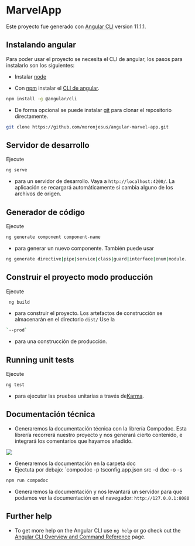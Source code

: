 # MarvelApp

Este proyecto fue generado con [Angular CLI](https://github.com/angular/angular-cli) version 11.1.1.


## Instalando angular

Para poder usar el proyecto se necesita el CLI de angular, los pasos para instalarlo son los siguientes:

- Instalar [node](https://nodejs.org/es/) 

- Con [npm](https://www.npmjs.com/) instalar el [CLI de angular](https://github.com/angular/angular-cli).

```bash
npm install -g @angular/cli
```

- De forma opcional se puede instalar [git](https://git-scm.com/) para clonar el repositorio directamente.

```bash
git clone https://github.com/moronjesus/angular-marvel-app.git
```


## Servidor de desarrollo

Ejecute 
```bash
ng serve
```

- para un servidor de desarrollo. Vaya a `http://localhost:4200/`. La aplicación se recargará automáticamente si cambia alguno de los archivos de origen.

## Generador de código

Ejecute 
```bash
ng generate component component-name
``` 
- para generar un nuevo componente. También puede usar  
```bash
ng generate directive|pipe|service|class|guard|interface|enum|module.
```

## Construir el proyecto modo producción

Ejecute 
```bash
 ng build
```  
- para construir el proyecto. Los artefactos de construcción se almacenarán en el directorio `dist/` Use la 
```bash
`--prod`
``` 
- para una construcción de producción.


## Running unit tests

Ejecute 
```bash
ng test
```
- para ejecutar las pruebas unitarias a través de[Karma](https://karma-runner.github.io).

## Documentación técnica

- Generaremos la documentación técnica con la librería Compodoc. Esta librería recorrerá nuestro proyecto y nos generará cierto contenido, e integrará los comentarios que hayamos añadido.

![](https://github.com/moronjesus/angular-marvel-app/assets/imgCompodoc.png)

- Generaremos la documentación en la carpeta doc
- Ejectuta por debajo: `compodoc -p tsconfig.app.json src -d doc -o -s
```bash
npm run compodoc
```

- Generaremos la documentación y nos levantará un servidor para que podamos ver la documentación en el navegador: `http://127.0.0.1:8080`

## Further help

- To get more help on the Angular CLI use `ng help` or go check out the [Angular CLI Overview and Command Reference](https://angular.io/cli) page.
